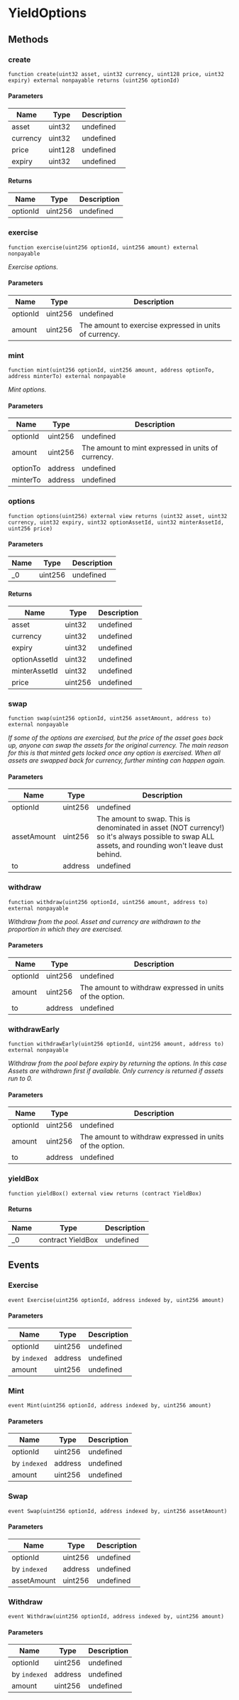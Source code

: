 # YieldOptions









## Methods

### create

```solidity
function create(uint32 asset, uint32 currency, uint128 price, uint32 expiry) external nonpayable returns (uint256 optionId)
```





#### Parameters

| Name | Type | Description |
|---|---|---|
| asset | uint32 | undefined |
| currency | uint32 | undefined |
| price | uint128 | undefined |
| expiry | uint32 | undefined |

#### Returns

| Name | Type | Description |
|---|---|---|
| optionId | uint256 | undefined |

### exercise

```solidity
function exercise(uint256 optionId, uint256 amount) external nonpayable
```



*Exercise options.*

#### Parameters

| Name | Type | Description |
|---|---|---|
| optionId | uint256 | undefined |
| amount | uint256 | The amount to exercise expressed in units of currency. |

### mint

```solidity
function mint(uint256 optionId, uint256 amount, address optionTo, address minterTo) external nonpayable
```



*Mint options.*

#### Parameters

| Name | Type | Description |
|---|---|---|
| optionId | uint256 | undefined |
| amount | uint256 | The amount to mint expressed in units of currency. |
| optionTo | address | undefined |
| minterTo | address | undefined |

### options

```solidity
function options(uint256) external view returns (uint32 asset, uint32 currency, uint32 expiry, uint32 optionAssetId, uint32 minterAssetId, uint256 price)
```





#### Parameters

| Name | Type | Description |
|---|---|---|
| _0 | uint256 | undefined |

#### Returns

| Name | Type | Description |
|---|---|---|
| asset | uint32 | undefined |
| currency | uint32 | undefined |
| expiry | uint32 | undefined |
| optionAssetId | uint32 | undefined |
| minterAssetId | uint32 | undefined |
| price | uint256 | undefined |

### swap

```solidity
function swap(uint256 optionId, uint256 assetAmount, address to) external nonpayable
```



*If some of the options are exercised, but the price of the asset goes back up, anyone can swap the assets for the original currency. The main reason for this is that minted gets locked once any option is exercised. When all assets are swapped back for currency, further minting can happen again.*

#### Parameters

| Name | Type | Description |
|---|---|---|
| optionId | uint256 | undefined |
| assetAmount | uint256 | The amount to swap. This is denominated in asset (NOT currency!) so it&#39;s always possible to swap ALL assets, and rounding won&#39;t leave dust behind. |
| to | address | undefined |

### withdraw

```solidity
function withdraw(uint256 optionId, uint256 amount, address to) external nonpayable
```



*Withdraw from the pool. Asset and currency are withdrawn to the proportion in which they are exercised.*

#### Parameters

| Name | Type | Description |
|---|---|---|
| optionId | uint256 | undefined |
| amount | uint256 | The amount to withdraw expressed in units of the option. |
| to | address | undefined |

### withdrawEarly

```solidity
function withdrawEarly(uint256 optionId, uint256 amount, address to) external nonpayable
```



*Withdraw from the pool before expiry by returning the options. In this case Assets are withdrawn first if available. Only currency is returned if assets run to 0.*

#### Parameters

| Name | Type | Description |
|---|---|---|
| optionId | uint256 | undefined |
| amount | uint256 | The amount to withdraw expressed in units of the option. |
| to | address | undefined |

### yieldBox

```solidity
function yieldBox() external view returns (contract YieldBox)
```






#### Returns

| Name | Type | Description |
|---|---|---|
| _0 | contract YieldBox | undefined |



## Events

### Exercise

```solidity
event Exercise(uint256 optionId, address indexed by, uint256 amount)
```





#### Parameters

| Name | Type | Description |
|---|---|---|
| optionId  | uint256 | undefined |
| by `indexed` | address | undefined |
| amount  | uint256 | undefined |

### Mint

```solidity
event Mint(uint256 optionId, address indexed by, uint256 amount)
```





#### Parameters

| Name | Type | Description |
|---|---|---|
| optionId  | uint256 | undefined |
| by `indexed` | address | undefined |
| amount  | uint256 | undefined |

### Swap

```solidity
event Swap(uint256 optionId, address indexed by, uint256 assetAmount)
```





#### Parameters

| Name | Type | Description |
|---|---|---|
| optionId  | uint256 | undefined |
| by `indexed` | address | undefined |
| assetAmount  | uint256 | undefined |

### Withdraw

```solidity
event Withdraw(uint256 optionId, address indexed by, uint256 amount)
```





#### Parameters

| Name | Type | Description |
|---|---|---|
| optionId  | uint256 | undefined |
| by `indexed` | address | undefined |
| amount  | uint256 | undefined |



